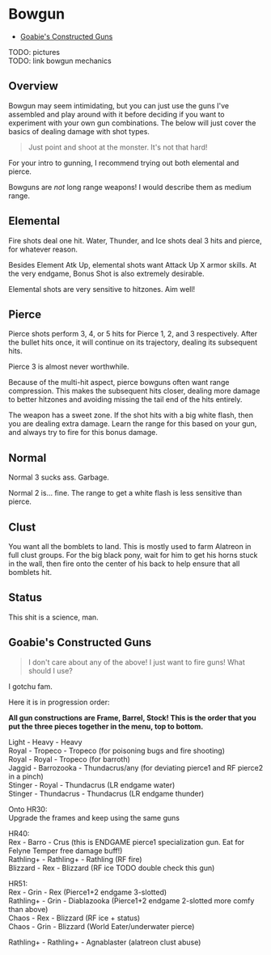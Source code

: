 # Bowgun

- [Goabie's Constructed Guns](#goabies-constructed-guns)

TODO: pictures  
TODO: link bowgun mechanics

## Overview

Bowgun may seem intimidating, but you can just use the guns I've assembled and play around with it before deciding if you want to experiment with your own gun combinations. The below will just cover the basics of dealing damage with shot types.

> Just point and shoot at the monster. It's not that hard!

For your intro to gunning, I recommend trying out both elemental and pierce.

Bowguns are *not* long range weapons! I would describe them as medium range.

## Elemental
Fire shots deal one hit. Water, Thunder, and Ice shots deal 3 hits and pierce, for whatever reason.

Besides Element Atk Up, elemental shots want Attack Up X armor skills. At the very endgame, Bonus Shot is also extremely desirable.

Elemental shots are very sensitive to hitzones. Aim well!

## Pierce
Pierce shots perform 3, 4, or 5 hits for Pierce 1, 2, and 3 respectively. After the bullet hits once, it will continue on its trajectory, dealing its subsequent hits.

Pierce 3 is almost never worthwhile.

Because of the multi-hit aspect, pierce bowguns often want range compression. This makes the subsequent hits closer, dealing more damage to better hitzones and avoiding missing the tail end of the hits entirely.

The weapon has a sweet zone. If the shot hits with a big white flash, then you are dealing extra damage. Learn the range for this based on your gun, and always try to fire for this bonus damage.

## Normal
Normal 3 sucks ass. Garbage.

Normal 2 is... fine. The range to get a white flash is less sensitive than pierce.


## Clust
You want all the bomblets to land. This is mostly used to farm Alatreon in full clust groups. For the big black pony, wait for him to get his horns stuck in the wall, then fire onto the center of his back to help ensure that all bomblets hit.

## Status
This shit is a science, man.

## Goabie's Constructed Guns
> I don't care about any of the above! I just want to fire guns! What should I use?

I gotchu fam.

Here it is in progression order:

**All gun constructions are Frame, Barrel, Stock! This is the order that you put the three pieces together in the menu, top to bottom.**

Light - Heavy - Heavy  
Royal - Tropeco - Tropeco (for poisoning bugs and fire shooting)  
Royal - Royal - Tropeco (for barroth)  
Jaggid - Barrozooka - Thundacrus/any (for deviating pierce1 and RF pierce2 in a pinch)  
Stinger - Royal - Thundacrus (LR endgame water)  
Stinger - Thundacrus - Thundacrus (LR endgame thunder)  

Onto HR30:  
Upgrade the frames and keep using the same guns

HR40:  
Rex - Barro - Crus (this is ENDGAME pierce1 specialization gun. Eat for Felyne Temper free damage buff!)  
Rathling+ - Rathling+ - Rathling (RF fire)  
Blizzard - Rex - Blizzard (RF ice TODO double check this gun)

HR51:  
Rex - Grin - Rex (Pierce1+2 endgame 3-slotted)  
Rathling+ - Grin - Diablazooka (Pierce1+2 endgame 2-slotted more comfy than above)  
Chaos - Rex - Blizzard (RF ice + status)  
Chaos - Grin - Blizzard (World Eater/underwater pierce)  

Rathling+ - Rathling+ - Agnablaster (alatreon clust abuse)
